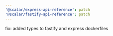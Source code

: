 ```yaml
---
'@scalar/express-api-reference': patch
'@scalar/fastify-api-reference': patch
---
```


fix: added types to fastify and express dockerfiles
